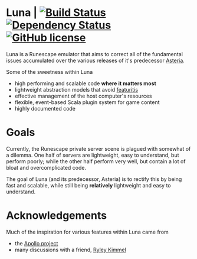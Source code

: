 # Luna | [![Build Status](https://travis-ci.org/lare96/luna.svg?branch=master)](https://travis-ci.org/lare96/luna) [![Dependency Status](https://www.versioneye.com/user/projects/578271c676ef400042e8d010/badge.svg?style=flat)](https://www.versioneye.com/user/projects/578271c676ef400042e8d010) [![GitHub license](https://img.shields.io/badge/license-MIT-blue.svg)](https://raw.githubusercontent.com/lare96/luna/master/LICENSE.txt)
Luna is a Runescape emulator that aims to correct all of the fundamental issues accumulated over the various releases of it's predecessor [Asteria](https://github.com/lare96/asteria-3.0).

Some of the sweetness within Luna
- high performing and scalable code <b>where it matters most</b>
- lightweight abstraction models that avoid [featuritis](https://en.wikipedia.org/wiki/Feature_creep)  
- effective management of the host computer's resources 
- flexible, event-based Scala plugin system for game content
- highly documented code


# Goals
Currently, the Runescape private server scene is plagued with somewhat of a dilemma. One half of servers are lightweight, easy to understand, but perform poorly; while the other half perform very well, but contain a lot of bloat and overcomplicated code.

The goal of Luna (and its predecessor, Asteria) is to rectify this by being fast and scalable, while still being <b>relatively</b> lightweight and easy to understand.


# Acknowledgements
Much of the inspiration for various features within Luna came from
- the [Apollo project](https://github.com/apollo-rsps/apollo)
- many discussions with a friend, [Ryley Kimmel](https://github.com/ryleykimmel/)
